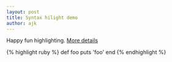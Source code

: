 ```yaml
---
layout: post
title: Syntax hilight demo
author: ajk
---
```


Happy fun highlighting.
[More details](https://github.com/mojombo/jekyll/wiki/liquid-extensions)

{% highlight ruby %}
def foo
  puts 'foo'
end
{% endhighlight %}
